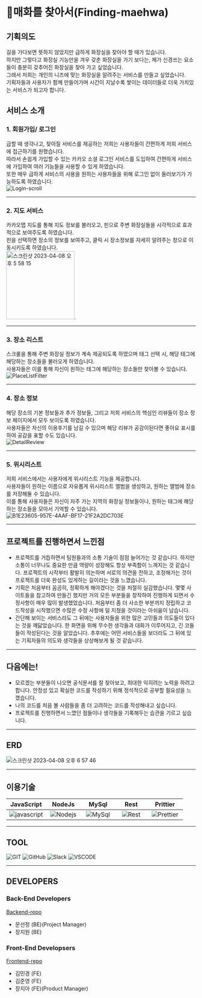 # 🌸매화를 찾아서(Finding-maehwa)

## 기획의도
길을 가다보면 뜻하지 않았지만 급하게 화장실을 찾아야 할 때가 있습니다.   
하지만 그렇다고 화장실 기능만을 겨우 갖춘 화장실을 가기 보다는, 제가 신경쓰는 요소들이 충분히 갖추어진 화장실을 찾아 가고 싶었습니다.   
그래서 저희는 개인의 니즈에 맞는 화장실을 알려주는 서비스를 만들고 싶었습니다.   
기획자들과 사용자가 함께 만들어가며 시간이 지날수록 쌓이는 데이터들로 더욱 가치있는 서비스가 되고자 합니다.   

## 서비스 소개
### 1. 회원가입/ 로그인
급할 때 생각나고, 찾아질 서비스를 제공하는 저희는 사용자들이 간편하게 저희 서비스에 접근하기를 원했습니다.   
따라서 손쉽게 가입할 수 있는 카카오 소셜 로그인 서비스를 도입하여 간편하게 서비스에 가입하여 여러 기능들을 사용할 수 있게 하였습니다.   
또한 매우 급하게 서비스의 사용을 원하는 사용자들을 위해 로그인 없이 둘러보기가 가능하도록 하였습니다.   
![Login-scroll](https://user-images.githubusercontent.com/110710238/230713764-5adf4727-6b45-4bdc-8543-aaa7bc7fadc6.gif)

---
### 2. 지도 서비스
카카오맵 지도를 통해 지도 정보를 불러오고, 핀으로 주변 화장실들을 시각적으로 효과적으로 보여주도록 하였습니다.   
핀을 선택하면 장소의 정보를 보여주고, 클릭 시 장소정보를 자세히 알려주는 창으로 이동시키도록 하였습니다.      
<img width="181" alt="스크린샷 2023-04-08 오후 5 58 15" src="https://user-images.githubusercontent.com/110710238/230713096-abe6d149-05d6-4eba-91d6-d29f2999a58b.png">.   

---
### 3. 장소 리스트
스크롤을 통해 주변 화장실 정보가 계속 제공되도록 하였으며 태그 선택 시, 해당 태그에 해당하는 장소들을 불러오게 하였습니다.   
사용자들은 이를 통해 자신이 원하는 태그에 해당하는 장소들만 찾아볼 수 있습니다.   
![PlaceListFilter](https://user-images.githubusercontent.com/110710238/230713287-fc75f9cf-db6b-48bc-9b6c-963d5f21af3f.gif)

---
### 4. 장소 정보
해당 장소의 기본 정보들과 추가 정보들, 그리고 저희 서비스의 핵심인 리뷰들이 장소 정보 페이지에서 모두 보이도록 하였습니다.    
사용자들은 자신의 이용후기를 남길 수 있으며 해당 리뷰가 공감이된다면 좋아요 표시를 하여 공감을 표할 수도 있습니다.   
![DetailReview](https://user-images.githubusercontent.com/110710238/230713535-abb88646-0c61-483a-ba15-75e74584d1a4.gif)

---
### 5. 위시리스트
저희 서비스에서는 사용자에게 위시리스트 기능을 제공합니다.   
사용자들이 원하는 이름으로 자유롭게 위시리스트 앨범을 생성하고, 원하는 앨범에 장소를 저장해둘 수 있습니다.   
이를 통해 사용자들은 자신이 자주 가는 지역의 화장실 정보들이나, 원하는 태그에 해당하는 장소들을 모아서 기억할 수 있습니다.   
![B1E23605-957E-4AAF-BF17-21F2A2DC703E](https://user-images.githubusercontent.com/110710238/230713623-874fc951-6343-4b5a-aaf7-f0240e2505fa.gif)

---
## 프로젝트를 진행하면서 느낀점
- 프로젝트를 거듭하면서 팀원들과의 소통 기술이 점점 늘어가는 것 같습니다. 하지만 소통이 너무나도 중요한 만큼 역량이 성장해도 항상 부족함이 느껴지는 것 같습니다.
프로젝트의 시작부터 활발히 의논하며 서로의 의견을 전하고, 조정해가는 것이 프로젝트를 더욱 완성도 있게하는 길이라는 것을 느꼈습니다.   
- 기획은 처음부터 꼼곰히, 정확하게 해야겠다는 것을 처절히 실감했습니다. 몇몇 사이트들을 참고하여 만들긴 했지만 거의 모든 부분들을 창작하여 진행하게 되면서 수정사항이 매우 많이 발생했었습니다.
처음부터 좀 더 사소한 부분까지 정립하고 코드작성을 시작했으면 수많은 수정 사항에 덜 지쳤을 것이라는 아쉬움이 남습니다.   
- 간단해 보이는 서비스라도 그 뒤에는 사용자들을 위한 많은 고민들과 의도들이 있다는 것을 깨닳았습니다. 한 화면을 위해 무수한 생각들과 대화가 이루어지고, 긴 코들들이 작성된다는 것을 알았습니다.
추후에는 어떤 서비스들을 보더라도 그 뒤에 있는 기획자들의 의도와 생각들을 상상해보게 될 것 같습니다.

---
## 다음에는!
- 모르겠는 부분들이 나오면 공식문서를 잘 찾아보고, 최대한 익히려는 노력을 하려고 합니다. 안정성 있고 확실한 코드를 작성하기 위해 정석적으로 공부할 필요성을 느꼈습니다.
- 나의 코드를 처음 볼 사람들을 좀 더 고려하는 코드를 작성해내고 싶습니다.
- 프로젝트를 진행하면서 느꼈던 점들이나 생각들을 기록해두는 습관을 기르고 싶습니다.

---
## ERD
![스크린샷 2023-04-08 오후 6 57 46](https://user-images.githubusercontent.com/110710238/230715432-9fc5f22b-c883-4c4b-8853-f67590a41dc6.png)


---
## 이용기술

|                                                                                                       JavaScript                                                                                                        |                                                                                              &nbsp;&nbsp;NodeJs&nbsp;&nbsp;                                                                                               |                                                                                        &nbsp;&nbsp;&nbsp;MySql&nbsp;&nbsp;&nbsp;                                                                                         |                                                                                    &nbsp;&nbsp;&nbsp;&nbsp;Rest&nbsp;&nbsp;&nbsp;&nbsp;                                                                                     |                                                                                           &nbsp;&nbsp;&nbsp;Prittier&nbsp;&nbsp;&nbsp;                                                                                            |
| :---------------------------------------------------------------------------------------------------------------------------------------------------------------------------------------------------------------------: | :-----------------------------------------------------------------------------------------------------------------------------------------------------------------------------------------------------------------------: | :----------------------------------------------------------------------------------------------------------------------------------------------------------------------------------------------------------------------: | :-------------------------------------------------------------------------------------------------------------------------------------------------------------------------------------------------------------------------: | :-------------------------------------------------------------------------------------------------------------------------------------------------------------------------------------------------------------------------------: |
| ![javascript](https://camo.githubusercontent.com/d2e764d63294c27eff3598ae3a0df5884b4efcabbdbbd200e51472cddf4a3f03/68747470733a2f2f74656368737461636b2d67656e657261746f722e76657263656c2e6170702f6a732d69636f6e2e737667) | ![Nodejs](https://camo.githubusercontent.com/418cbff54fe0ff385225ac464200a519c169c0fd3fb80402a8a9f977efd63c7a/68747470733a2f2f74656368737461636b2d67656e657261746f722e76657263656c2e6170702f6e67696e782d69636f6e2e737667) | ![MySql](https://camo.githubusercontent.com/b3578157355b1ac74d38d0f89d1022095ba7f7a988db091cef0fa4a62685e87e/68747470733a2f2f74656368737461636b2d67656e657261746f722e76657263656c2e6170702f6d7973716c2d69636f6e2e737667) | ![Rest](https://camo.githubusercontent.com/06ebb2c20cfd35f27db6d25b0a03f5a0d078f63e20c098c6ce461b7bffd18d60/68747470733a2f2f74656368737461636b2d67656e657261746f722e76657263656c2e6170702f726573746170692d69636f6e2e737667) | ![Prettier](https://camo.githubusercontent.com/82935f72bd8f7a84991ceeb91cba325f0ae3b00f7fb2af42da60a81d3ff631b4/68747470733a2f2f74656368737461636b2d67656e657261746f722e76657263656c2e6170702f70726574746965722d69636f6e2e737667) |

---
## TOOL
![GIT](https://camo.githubusercontent.com/493683d1e69c600dc04bb375ab588466c554471ea28f7326b390b5103c401058/68747470733a2f2f696d672e736869656c64732e696f2f62616467652f4769742d4630353033323f7374796c653d666c6174266c6f676f3d476974266c6f676f436f6c6f723d7768697465)&nbsp;![GitHub](https://camo.githubusercontent.com/779ecf5e6059fd906fca2099015186945f91679f22da6bf05f37f52e69e86e8a/68747470733a2f2f696d672e736869656c64732e696f2f62616467652f4769744875622d3138313731373f7374796c653d666c6174266c6f676f3d476974487562266c6f676f436f6c6f723d7768697465)&nbsp;![Slack](https://camo.githubusercontent.com/78f1634c5ea1be58f1f7a433c687cda4fdb475542c6958e4984782d50a30b9a1/68747470733a2f2f696d672e736869656c64732e696f2f62616467652f536c61636b2d3441313534423f7374796c653d666c6174266c6f676f3d536c61636b266c6f676f436f6c6f723d7768697465)&nbsp;![VSCODE](https://camo.githubusercontent.com/e41fd8604cbb491e8716306e2436b9b1c1efe739cc147779b73cb974c2aaf8f7/68747470733a2f2f696d672e736869656c64732e696f2f62616467652f5653436f64652d3030374143433f7374796c653d666c6174266c6f676f3d56697375616c2053747564696f20436f6465266c6f676f436f6c6f723d7768697465)

---
## DEVELOPERS
### Back-End Developers 
[Backend-repo](https://github.com/wecode-bootcamp-korea/43-2nd-finding-maewha-backend.git)

- 문선정 (BE)(Project Manager)
- 장지원 (BE)

### Front-End Developsers
[Frontend-repo](https://github.com/wecode-bootcamp-korea/43-2nd-finding-maehwa-frontend.git)

- 김민경 (FE)
- 김준영 (FE)
- 장지아 (FE)(Product Manager)
